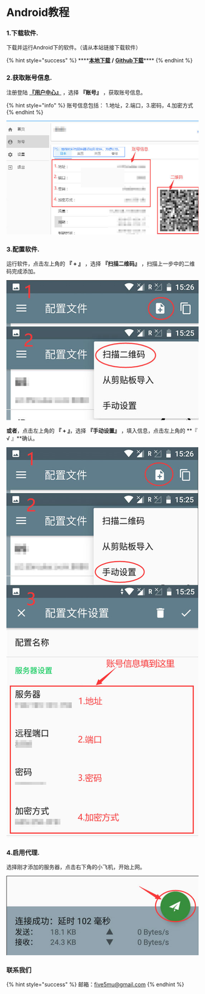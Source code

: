 # Android教程

### 1.下载软件.

下载并运行Android下的软件。（请从本站链接下载软件）

{% hint style="success" %}
\*\*\*\*[**本地下载**](https://dl.nordss.com/last_andriod.apk)   **/**   [**Github下载**](https://github.com/shadowsocks/shadowsocks-android/releases/download/v4.4.6/shadowsocks--universal-4.4.6.apk)\*\*\*\*
{% endhint %}

### 2.获取账号信息.

注册登陆 **​**[**『用户中心』**](../)​ ，选择 **『账号』** ，获取账号信息。

{% hint style="info" %}
账号信息包括： 1.地址，2.端口，3.密码，4.加密方式
{% endhint %}

![](../.gitbook/assets/ss_user.jpg)

### 3.配置软件.

 运行软件，点击左上角的 **『 + 』** ，选择 **『扫描二维码』** ，扫描上一步中的二维码完成添加。

![](../.gitbook/assets/ss_android1.jpg)

**或者**，点击左上角的 **『 + 』**，选择 **『手动设置』** ，填入信息，点击左上角的 **『 √ 』**确认。

![](../.gitbook/assets/ss_android2.jpg)

### 4.启用代理.

选择刚才添加的服务器，点击右下角的小飞机，开始上网。

![](../.gitbook/assets/ss_android3.jpg)

###  联系我们 <a id="lian-xi-wo-men"></a>

{% hint style="success" %}
 邮箱：[five5mu@gmail.com](mailto:five5mu@gmail.com)​
{% endhint %}

